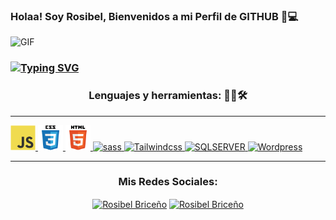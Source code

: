  ###   Holaa! Soy Rosibel, Bienvenidos a mi Perfil de GITHUB 💜💻 
 
<img alt="GIF" src="https://i.pinimg.com/originals/d4/7b/ab/d47babc4a6066749430a4a4e3abfd8b4.gif" width = 200/>

### [![Typing SVG](https://readme-typing-svg.herokuapp.com?font=Fira+Code&pause=1000&color=4C2CF7&width=435&lines=Ing.+de+Computaci%C3%B3n+)](https://git.io/typing-svg)

<!-- LENGUAJES Y HERRAMIENTAS -->
<h3 align="center">Lenguajes y herramientas: 👩‍💻🛠️ </h3>
<p align="center"> 
 
<hr> 
<a href="https://developer.mozilla.org/en-US/docs/Web/JavaScript" target="_blank" rel="noreferrer"> <img src="https://raw.githubusercontent.com/devicons/devicon/master/icons/javascript/javascript-original.svg" alt="javascript" width="40" height="40"/> </a> 
<a href="https://www.w3schools.com/css/" target="_blank" rel="noreferrer"> <img src="https://raw.githubusercontent.com/devicons/devicon/master/icons/css3/css3-original-wordmark.svg" alt="css3" width="40" height="40"/> </a>
 <a href="https://www.w3.org/html/" target="_blank" rel="noreferrer"> <img src="https://raw.githubusercontent.com/devicons/devicon/master/icons/html5/html5-original-wordmark.svg" alt="html5" width="40" height="40"/> </a> 
 <a href="https://www.w3schools.com/sass/" target="_blank" rel="noreferrer"> <img src="https://encrypted-tbn0.gstatic.com/images?q=tbn:ANd9GcQ803r_FTGrMlWpKJqOWmQgwv0BkQaDWy8q1Q&s" alt="sass" width="40" height="40"/> </a> 
 <a href="https://tailwindcss.com/" target="_blank" rel="noreferrer"> <img src="https://media.licdn.com/dms/image/D5612AQGgOrcWyxT6fg/article-cover_image-shrink_600_2000/0/1662446193162?e=2147483647&v=beta&t=MUUJpU6L5cULlw5e_0qICQZOiNeFyGCqoOSoCNsIBrg" alt="Tailwindcss" width="40" height="40"/> </a> 
 <a href="https://es.wikipedia.org/wiki/Microsoft_SQL_Server" target="_blank" rel="noreferrer"> <img src="https://encrypted-tbn0.gstatic.com/images?q=tbn:ANd9GcQhlbOxEJasY6gowLU5y2QORuN5JGYxRbqeOg&s" alt="SQLSERVER" width="40" height="40"/> </a> 
<a href="https://ve.wordpress.org/" target="_blank" rel="noreferrer"> <img src="https://encrypted-tbn0.gstatic.com/images?q=tbn:ANd9GcSzAxIzs2yRTPxONA1yBwMZdhkNwlqmIpxFug&s" alt="Wordpress" width="40" height="40"/> </a> 


<hr> 
 
<h3 align="center"> Mis Redes Sociales:</h3>
<p align="center">
<a href="https://www.linkedin.com/in/rosibel-marin%C3%A9-brice%C3%B1o-barreto-0aa774151/" target="blank"><img align="center" src="https://raw.githubusercontent.com/rahuldkjain/github-profile-readme-generator/master/src/images/icons/Social/linked-in-alt.svg" alt="Rosibel Briceño" height="30" width="40" /></a>
<a href="https://instagram.com/Rosibelb95" target="blank"><img align="center" src="https://raw.githubusercontent.com/rahuldkjain/github-profile-readme-generator/master/src/images/icons/Social/instagram.svg" alt="Rosibel Briceño" height="30" width="40" /></a>
</p>




<!--
**rosibelb95/rosibelb95** is a ✨ _special_ ✨ repository because its `README.md` (this file) appears on your GitHub profile.

Here are some ideas to get you started:

- 🔭 I’m currently working on ...
- 🌱 I’m currently learning ...
- 👯 I’m looking to collaborate on ...
- 🤔 I’m looking for help with ...
- 💬 Ask me about ...
- 📫 How to reach me: ...
- 😄 Pronouns: ...
- ⚡ Fun fact: ...
-->
  
